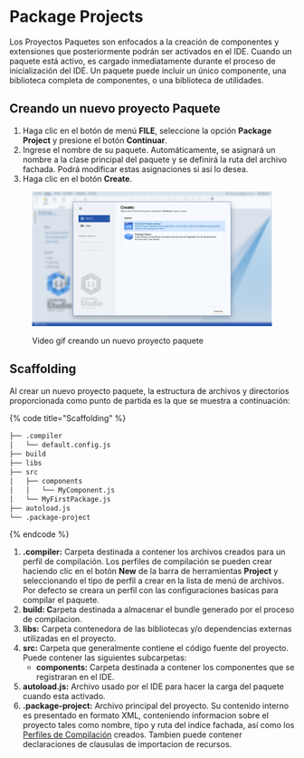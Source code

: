 # Package Projects

Los Proyectos Paquetes son enfocados a la creación de componentes y extensiones que posteriormente podrán ser activados en el IDE. Cuando un paquete está activo, es cargado inmediatamente durante el proceso de inicialización del IDE. Un paquete puede incluir un único componente, una biblioteca completa de componentes, o una biblioteca de utilidades.

## Creando un nuevo proyecto Paquete

1. Haga clic en el botón de menú **FILE**, seleccione la opción **Package Project** y presione el botón **Continuar**.
2. Ingrese el nombre de su paquete. Automáticamente, se asignará un nombre a la clase principal del paquete y se definirá la ruta del archivo fachada. Podrá modificar estas asignaciones si así lo desea.
3. Haga clic en el botón **Create**.

<figure><img src="../../.gitbook/assets/new_front_end_project.jpg" alt=""><figcaption><p>Video gif creando un nuevo proyecto paquete</p></figcaption></figure>

## Scaffolding

Al crear un nuevo proyecto paquete, la estructura de archivos y directorios proporcionada como punto de partida es la que se muestra a continuación:

{% code title="Scaffolding" %}
```
├── .compiler
│   └── default.config.js
├── build
├── libs
├── src
│   ├── components
│   │   └── MyComponent.js
│   └── MyFirstPackage.js
├── autoload.js
└── .package-project
```
{% endcode %}

1. **.compiler:** Carpeta destinada a contener los archivos creados para un perfil de compilación. Los perfiles de compilación se pueden crear haciendo clic en el botón **New** de la barra de herramientas **Project** y seleccionando el tipo de perfil a crear en la lista de menú de archivos. Por defecto se creara un perfil con las configuraciones basicas para compilar el paquete.
2. **build: C**arpeta destinada a almacenar el bundle generado por el proceso de compilacion.
3. **libs:** Carpeta contenedora de las bibliotecas y/o dependencias externas utilizadas en el proyecto.
4. **src:** Carpeta que generalmente contiene el código fuente del proyecto. Puede contener las siguientes subcarpetas:
   * **components:** Carpeta destinada a contener los componentes que se registraran en el IDE.
5. **autoload.js:** Archivo usado por el IDE para hacer la carga del paquete cuando esta activado.
6. **.package-project:** Archivo principal del proyecto. Su contenido interno es presentado en formato XML, conteniendo informacion sobre el proyecto tales como nombre, tipo y ruta del indice fachada, así como los [Perfiles de Compilación](https://emphaxy.gitbook.io/chemisweb-studio-docs/projects/files/compiler-profiles) creados. Tambien puede contener declaraciones de clausulas de importacion de recursos.
